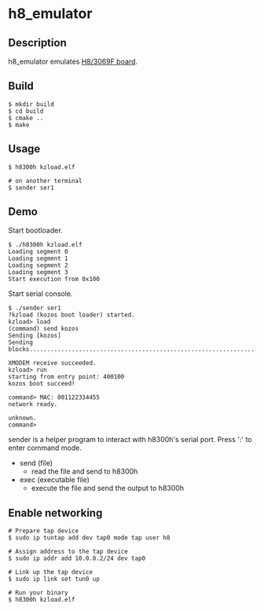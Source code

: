 h8_emulator
==================================================

## Description
h8_emulator emulates [H8/3069F board](https://akizukidenshi.com/catalog/g/gK-01271/).

## Build
    $ mkdir build
    $ cd build
    $ cmake ..
    $ make

## Usage
    $ h8300h kzload.elf

    # on another terminal
    $ sender ser1

## Demo
Start bootloader.

    $ ./h8300h kzload.elf
    Loading segment 0
    Loading segment 1
    Loading segment 2
    Loading segment 3
    Start execution from 0x100

Start serial console.

    $ ./sender ser1
    ?kzload (kozos boot loader) started.
    kzload> load
    (command) send kozos
    Sending [kozos]
    Sending blocks......................................................................................................................................done.

    XMODEM receive succeeded.
    kzload> run
    starting from entry point: 400100
    kozos boot succeed!

    command> MAC: 001122334455
    network ready.

    unknown.
    command> 

sender is a helper program to interact with h8300h's serial port. Press ':' to enter command mode.
- send (file)
    - read the file and send to h8300h
- exec (executable file)
    - execute the file and send the output to h8300h

## Enable networking
    # Prepare tap device
    $ sudo ip tuntap add dev tap0 mode tap user h8

    # Assign address to the tap device
    $ sudo ip addr add 10.0.0.2/24 dev tap0

    # Link up the tap device
    $ sudo ip link set tun0 up

    # Run your binary
    $ h8300h kzload.elf
